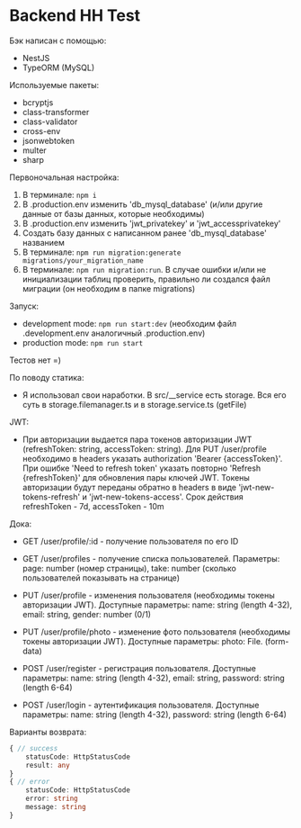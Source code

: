 # Backend HH Test

Бэк написан с помощью:
- NestJS
- TypeORM (MySQL)

Используемые пакеты:
- bcryptjs
- class-transformer
- class-validator
- cross-env
- jsonwebtoken
- multer
- sharp


Первоночальная настройка:

1. В терминале: ```npm i```
1. В .production.env изменить 'db_mysql_database' (и/или другие данные от базы данных, которые необходимы)
2. В .production.env изменить 'jwt_privatekey' и 'jwt_accessprivatekey'
3. Создать базу данных с написанном ранее 'db_mysql_database' названием
4. В терминале: ```npm run migration:generate migrations/your_migration_name```
5. В терминале: ```npm run migration:run```. В случае ошибки и/или не инициализации таблиц проверить, правильно ли создался файл миграции (он необходим в папке migrations)



Запуск:
- development mode: ```npm run start:dev``` (необходим файл .development.env аналогичный .production.env)
- production mode: ```npm run start```


Тестов нет =)


По поводу статика:
- Я использовал свои наработки. В src/__service есть storage. Вся его суть в storage.filemanager.ts и в storage.service.ts (getFile)


JWT:
- При авторизации выдается пара токенов авторизации JWT (refreshToken: string, accessToken: string). Для PUT /user/profile необходимо в headers указать authorization 'Bearer {accessToken}'. При ошибке 'Need to refresh token' указать повторно 'Refresh {refreshToken}' для обновления пары ключей JWT. Токены авторизации будут переданы обратно в headers в виде 'jwt-new-tokens-refresh' и 'jwt-new-tokens-access'. Срок действия refreshToken - 7d, accessToken - 10m


Дока:
- GET /user/profile/:id - получение пользователя по его ID
- GET /user/profiles - получение списка пользователей. Параметры: page: number (номер страницы), take: number (сколько пользователей показывать на странице)

- PUT /user/profile - изменения пользователя (необходимы токены авторизации JWT). Доступные параметры: name: string (length 4-32), email: string, gender: number (0/1)
- PUT /user/profile/photo - изменение фото пользователя (необходимы токены авторизации JWT). Доступные параметры: photo: File. (form-data)

- POST /user/register - регистрация пользователя. Доступные параметры: name: string (length 4-32), email: string, password: string (length 6-64)
- POST /user/login - аутентификация пользователя. Доступные параметры: name: string (length 4-32), password: string (length 6-64)


Варианты возврата:

```typescript
{ // success
    statusCode: HttpStatusCode
    result: any
}
{ // error
    statusCode: HttpStatusCode
    error: string
    message: string
}
```
